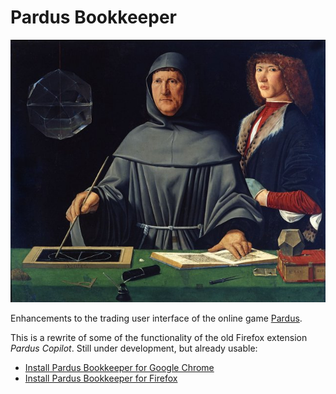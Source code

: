 # Pardus Bookkeeper

![Portrait of Luca Pacioli by Jacopo de' Barbari, 1495](
https://raw.githubusercontent.com/BartKieviet/Bookkeeper/master/Pacioli.jpg
"Like Luca here, only in space")

Enhancements to the trading user interface of the online
game [Pardus](http://www.pardus.at/).

This is a rewrite of some of the functionality of the old Firefox extension
_Pardus Copilot_.  Still under development, but already usable:

* [Install Pardus Bookkeeper for Google Chrome](https://chrome.google.com/webstore/detail/dfelhcfikpiomockabkkcjgfigdalcmk)
* [Install Pardus Bookkeeper for Firefox](https://addons.mozilla.org/addon/pardus-bookkeeper/)
